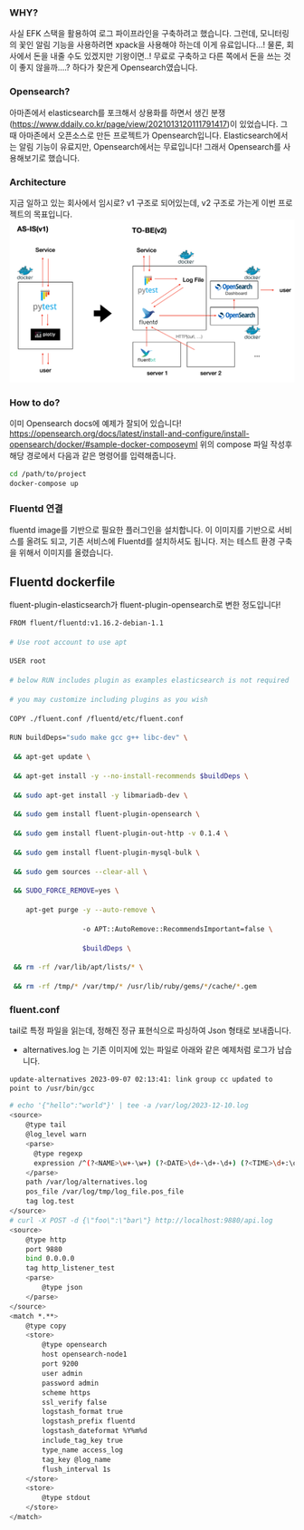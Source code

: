 ### WHY?
사실 EFK 스택을 활용하여 로그 파이프라인을 구축하려고 했습니다. 그런데, 모니터링의 꽃인 알림 기능을 사용하려면 xpack을 사용해야 하는데 이게 유료입니다...!
물론, 회사에서 돈을 내줄 수도 있겠지만 기왕이면..! 무료로 구축하고 다른 쪽에서 돈을 쓰는 것이 좋지 않을까....? 하다가 찾은게 Opensearch였습니다.

### Opensearch?
아마존에서 elasticsearch를 포크해서 상용화를 하면서 생긴 분쟁(https://www.ddaily.co.kr/page/view/2021013120111791417)이 있었습니다.
그때 아마존에서 오픈소스로 만든 프로젝트가 Opensearch입니다. Elasticsearch에서는 알림 기능이 유료지만, Opensearch에서는 무료입니다!
그래서 Opensearch를 사용해보기로 했습니다.

### Architecture
지금 일하고 있는 회사에서 임시로? v1 구조로 되어있는데, v2 구조로 가는게 이번 프로젝트의 목표입니다.
![img.png](../assets/img/oepnsearch_architecture.png)

### How to do?
이미 Opensearch docs에 예제가 잘되어 있습니다!
https://opensearch.org/docs/latest/install-and-configure/install-opensearch/docker/#sample-docker-composeyml
위의 compose 파일 작성후 해당 경로에서 다음과 같은 명령어를 입력해줍니다.

```bash
cd /path/to/project
docker-compose up
```

### Fluentd 연결
fluentd image를 기반으로 필요한 플러그인을 설치합니다. 이 이미지를 기반으로 서비스를 올려도 되고, 기존 서비스에 Fluentd를 설치하셔도 됩니다.
저는 테스트 환경 구축을 위해서 이미지를 올렸습니다.

## Fluentd dockerfile
fluent-plugin-elasticsearch가 fluent-plugin-opensearch로 변한 정도입니다!

```bash
FROM fluent/fluentd:v1.16.2-debian-1.1

# Use root account to use apt

USER root

# below RUN includes plugin as examples elasticsearch is not required

# you may customize including plugins as you wish

COPY ./fluent.conf /fluentd/etc/fluent.conf

RUN buildDeps="sudo make gcc g++ libc-dev" \

 && apt-get update \

 && apt-get install -y --no-install-recommends $buildDeps \

 && sudo apt-get install -y libmariadb-dev \

 && sudo gem install fluent-plugin-opensearch \

 && sudo gem install fluent-plugin-out-http -v 0.1.4 \

 && sudo gem install fluent-plugin-mysql-bulk \

 && sudo gem sources --clear-all \

 && SUDO_FORCE_REMOVE=yes \

    apt-get purge -y --auto-remove \

                  -o APT::AutoRemove::RecommendsImportant=false \

                  $buildDeps \

 && rm -rf /var/lib/apt/lists/* \

 && rm -rf /tmp/* /var/tmp/* /usr/lib/ruby/gems/*/cache/*.gem
```

### fluent.conf

tail로 특정 파일을 읽는데, 정해진 정규 표현식으로 파싱하여 Json 형태로 보내줍니다.
- alternatives.log 는 기존 이미지에 있는 파일로 아래와 같은 예제처럼 로그가 남습니다.
```
update-alternatives 2023-09-07 02:13:41: link group cc updated to point to /usr/bin/gcc
```

```bash
# echo '{"hello":"world"}' | tee -a /var/log/2023-12-10.log
<source>
    @type tail
    @log_level warn
    <parse>
      @type regexp
      expression /^(?<NAME>\w+-\w+) (?<DATE>\d+-\d+-\d+) (?<TIME>\d+:\d+:\d+): (?<MESSAGE>.*)$/
    </parse>
    path /var/log/alternatives.log
    pos_file /var/log/tmp/log_file.pos_file
    tag log.test
</source>
# curl -X POST -d {\"foo\":\"bar\"} http://localhost:9880/api.log
<source>
    @type http
    port 9880
    bind 0.0.0.0
    tag http_listener_test
    <parse>
        @type json
    </parse>
</source>
<match *.**>
    @type copy
    <store>
        @type opensearch
        host opensearch-node1
        port 9200
        user admin
        password admin
        scheme https
        ssl_verify false
        logstash_format true
        logstash_prefix fluentd
        logstash_dateformat %Y%m%d
        include_tag_key true
        type_name access_log
        tag_key @log_name
        flush_interval 1s
    </store>
    <store>
        @type stdout
    </store>
</match>
```